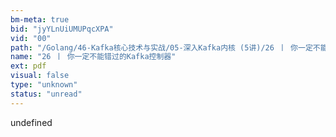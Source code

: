 ```yaml
---
bm-meta: true
bid: "jyYLnUiUMUPqcXPA"
vid: "00"
path: "/Golang/46-Kafka核心技术与实战/05-深入Kafka内核 (5讲)/26 丨 你一定不能错过的Kafka控制器.pdf"
name: "26 丨 你一定不能错过的Kafka控制器"
ext: pdf
visual: false
type: "unknown"
status: "unread"
---
```

undefined